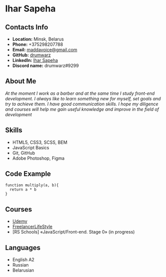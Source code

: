 # __Ihar Sapeha__

## __Contacts Info__

* __Location:__ Minsk, Belarus
* __Phone:__ +375298207788
* __Email:__ maddavoice@gmail.com
* __GitHub:__ [drumwarz](https://github.com/drumwarz)
* __LinkedIn:__ [Ihar Sapeha](https://www.linkedin.com/in/ihar-sapeha-92618723b/)
* __Discord name:__ drumwarz#9299
                    
## __About Me__

*At the moment I work as a barber and at the same time I study front-end development. I always like to learn something new for myself, set goals and try to achieve them. I have good communication skills. I hope my diligence and courses will help me gain useful knowledge and improve in the field of development*


## __Skills__

- HTML5, CSS3, SCSS, BEM
- JavaScript Basics
- Git, GitHub
- Adobe Photoshop, Figma

## __Code Example__
```
function multiply(a, b){
  return a * b
}
```

## __Courses__ 

- [Udemy](https://www.udemy.com/course/javascript_full/)
- [FreelancerLifeStyle](https://www.youtube.com/c/FreelancerLifeStyle)
- [RS Schools] «JavaScript/Front-end. Stage 0» (in progress)

## __Languages__
* English А2
* Russian 
* Belarusian